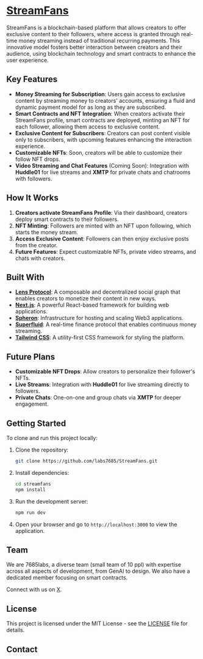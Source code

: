 # [StreamFans](https://streamfans.vercel.app/)

StreamFans is a blockchain-based platform that allows creators to offer exclusive content to their followers, where access is granted through real-time money streaming instead of traditional recurring payments. This innovative model fosters better interaction between creators and their audience, using blockchain technology and smart contracts to enhance the user experience.

## Key Features

- **Money Streaming for Subscription**: Users gain access to exclusive content by streaming money to creators' accounts, ensuring a fluid and dynamic payment model for as long as they are subscribed.
- **Smart Contracts and NFT Integration**: When creators activate their StreamFans profile, smart contracts are deployed, minting an NFT for each follower, allowing them access to exclusive content.
- **Exclusive Content for Subscribers**: Creators can post content visible only to subscribers, with upcoming features enhancing the interaction experience.
- **Customizable NFTs**: Soon, creators will be able to customize their follow NFT drops.
- **Video Streaming and Chat Features** (Coming Soon): Integration with **Huddle01** for live streams and **XMTP** for private chats and chatrooms with followers.

## How It Works

1. **Creators activate StreamFans Profile**: Via their dashboard, creators deploy smart contracts to their followers. 
2. **NFT Minting**: Followers are minted with an NFT upon following, which starts the money stream.
3. **Access Exclusive Content**: Followers can then enjoy exclusive posts from the creator.
4. **Future Features**: Expect customizable NFTs, private video streams, and chats with creators.

## Built With

- **[Lens Protocol](https://lens.xyz/)**: A composable and decentralized social graph that enables creators to monetize their content in new ways.
- **[Next.js](https://nextjs.org/)**: A powerful React-based framework for building web applications.
- **[Spheron](https://spheron.network/)**: Infrastructure for hosting and scaling Web3 applications.
- **[Superfluid](https://www.superfluid.finance/)**: A real-time finance protocol that enables continuous money streaming.
- **[Tailwind CSS](https://tailwindcss.com/)**: A utility-first CSS framework for styling the platform.

## Future Plans

- **Customizable NFT Drops**: Allow creators to personalize their follower's NFTs.
- **Live Streams**: Integration with **Huddle01** for live streaming directly to followers.
- **Private Chats**: One-on-one and group chats via **XMTP** for deeper engagement.

## Getting Started

To clone and run this project locally:

1. Clone the repository:

   ```bash
   git clone https://github.com/labs7685/StreamFans.git
   ```

2. Install dependencies:

   ```bash
   cd streamfans
   npm install
   ```

3. Run the development server:

   ```bash
   npm run dev
   ```

4. Open your browser and go to `http://localhost:3000` to view the application.

## Team

We are 7685labs, a diverse team (small team of 10 ppl) with expertise across all aspects of development, from GenAI to design. We also have a dedicated member focusing on smart contracts.

Connect with us on [X](https://x.com/7685labs).


## License

This project is licensed under the MIT License - see the [LICENSE](LICENSE) file for details.

## Contact


